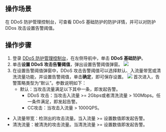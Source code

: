 ## 操作场景
在 DDoS 防护管理控制台，可查看 DDoS 基础防护的防护详情，并可以对防护 DDos 攻击设置告警阈值。

## 操作步骤
1. 登录 [DDoS 防护管理控制台](https://console.cloud.tencent.com/ddos/dashboard/overview)，在左侧导航中，单击 **DDoS 基础防护**。
2. 单击**设置 DDoS 攻击告警阈值**，弹出设置告警阈值弹窗。
![](https://qcloudimg.tencent-cloud.cn/raw/efe47cee3aee3e59e588312361eb5e49.png)
3. 在设置告警阈值弹窗中，DDoS 攻击告警阈值可以选择默认、入流量带宽或清洗流量功能，并设置告警阈值，单击**确定**，即可保存设置。
![](https://main.qcloudimg.com/raw/3138880bc259c261cca7c992daeb51a6.png) 
首次进入，告警策略类型为“默认”。参数说明如下：
    - 默认：当攻击流量满足以下其中一条，即发起告警。
       - DDoS 攻击：当攻击入流量 >= 2Gbps或者清洗流量 > 100Mbps。任一条件满足，即发起告警。
       - CC攻击：当攻击入流量 > 1000QPS。
 - 入流量带宽：检测出的攻击流量。当入流量 >= 设置数值即发起告警。 
  - 清洗流量：被清洗的攻击流量。当清洗流量 >= 设置数值即发起告警。
